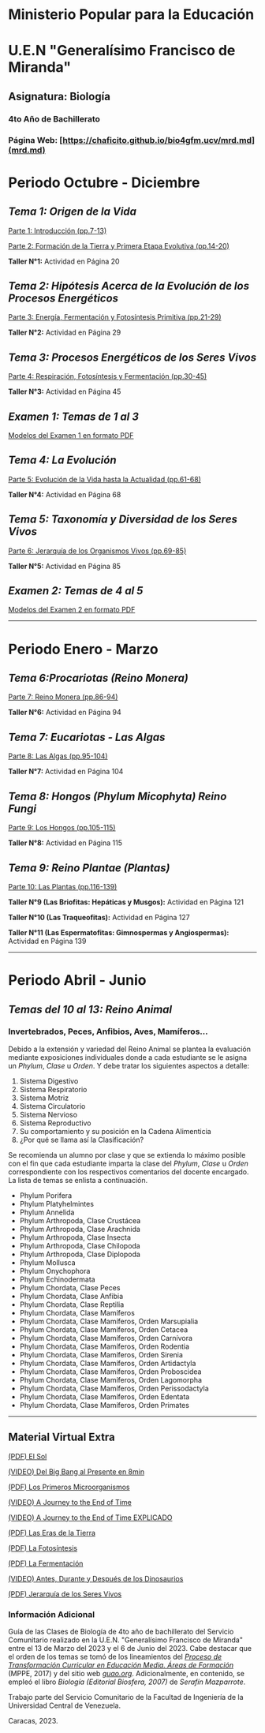# Ministerio Popular para la Educación
# U.E.N "Generalísimo Francisco de Miranda"
## Asignatura: Biología
### 4to Año de Bachillerato

### Página Web: [https://chaficito.github.io/bio4gfm.ucv/mrd.md](mrd.md)

# Periodo Octubre - Diciembre
## *Tema 1: Origen de la Vida*

[Parte 1: Introducción (pp.7-13)](https://drive.google.com/file/d/1lvKq0-RB3eRq33OdUvEyBpuSoRTpVDCV/view?usp=share_link)

[Parte 2: Formación de la Tierra y Primera Etapa Evolutiva (pp.14-20)](https://drive.google.com/file/d/1hizI1qTneXmYRwWeQG1pEzkr-7vB8t05/view?usp=share_link)

**Taller N°1:** Actividad en Página 20

## *Tema 2: Hipótesis Acerca de la Evolución de los Procesos Energéticos*

[Parte 3: Energía, Fermentación y Fotosíntesis Primitiva (pp.21-29)](https://drive.google.com/file/d/1OJEe5T8by1AkDRyV3k8OZQUbC58EkGrX/view?usp=share_link)

**Taller N°2:** Actividad en Página 29

## *Tema 3: Procesos Energéticos de los Seres Vivos*

[Parte 4: Respiración, Fotosíntesis y Fermentación (pp.30-45)](https://drive.google.com/file/d/1HlEARo7lSUgMZlSPfxczjbL7b_jqfWvo/view?usp=share_link)

**Taller N°3:** Actividad en Página 45

## *Examen 1: Temas de 1 al 3*

[Modelos del Examen 1 en formato PDF](https://drive.google.com/file/d/1tbdl_KeqCtUzspB8se_e8rlhcapCgDN0/view?usp=drive_link)

## *Tema 4: La Evolución*

[Parte 5: Evolución de la Vida hasta la Actualidad (pp.61-68)](https://drive.google.com/file/d/1yW9-Nb6_yGea-Q7EH8cwZvTw2a4-Zqkh/view?usp=share_link)

**Taller N°4:** Actividad en Página 68

## *Tema 5: Taxonomía y Diversidad de los Seres Vivos*

[Parte 6: Jerarquía de los Organismos Vivos (pp.69-85)](https://drive.google.com/file/d/1Dbm1MhMgT3AVTq5KOER4LtdnSk2x79iJ/view?usp=share_link)

**Taller N°5:** Actividad en Página 85

## *Examen 2: Temas de 4 al 5*

[Modelos del Examen 2 en formato PDF](https://drive.google.com/file/d/1VUTlulODhNme2LZZs32PLCvBXx9R3mfV/view?usp=drive_link)

***

# Periodo Enero - Marzo

## *Tema 6:Procariotas (Reino Monera)*

[Parte 7: Reino Monera (pp.86-94)](https://drive.google.com/file/d/1bZ1J2JixpiaU44IRxF7r4w3TOr8j9WXA/view?usp=share_link)

**Taller N°6:** Actividad en Página 94

## *Tema 7: Eucariotas - Las Algas*

[Parte 8: Las Algas (pp.95-104)](https://drive.google.com/file/d/1ISQUhpISiPz7KEBv6vPpytcSE8d9qUmC/view?usp=share_link)

**Taller N°7:** Actividad en Página 104

## *Tema 8: Hongos (Phylum Micophyta) Reino Fungi*

[Parte 9: Los Hongos (pp.105-115)](https://drive.google.com/file/d/10KtfTYrtm448zF7SrhsVqzJA-3nF7lmp/view?usp=share_link)

**Taller N°8:** Actividad en Página 115

## *Tema 9: Reino Plantae (Plantas)*

[Parte 10: Las Plantas (pp.116-139)](https://drive.google.com/file/d/1L1pEaTf_KXvA3U89xk_AMSK-J4m4J6Kw/view?usp=share_link)

**Taller N°9 (Las Briofitas: Hepáticas y Musgos):** Actividad en Página 121

**Taller N°10 (Las Traqueofitas):** Actividad en Página 127

**Taller N°11 (Las Espermatofitas: Gimnospermas y Angiospermas):** Actividad en Página 139

***

# Periodo Abril - Junio
## *Temas del 10 al 13: Reino Animal*
### Invertebrados, Peces, Anfibios, Aves, Mamíferos...

Debido a la extensión y variedad del Reino Animal se plantea la evaluación mediante exposiciones individuales donde a cada estudiante se le asigna un *Phylum*, *Clase* u *Orden*.  Y debe tratar los siguientes aspectos a detalle:

1. Sistema Digestivo
2. Sistema Respiratorio
3. Sistema Motriz
4. Sistema Circulatorio
5. Sistema Nervioso
6. Sistema Reproductivo
7. Su comportamiento y su posición en la Cadena Alimenticia
8. ¿Por qué se llama así la Clasificación?

Se recomienda un alumno por clase y que se extienda lo máximo posible con el fin que cada estudiante imparta la clase del *Phylum*, *Clase* u *Orden* correspondiente con los respectivos comentarios del docente encargado. La lista de temas se enlista a continuación.

* Phylum Porifera
* Phylum Platyhelmintes
* Phylum Annelida
* Phylum Arthropoda, Clase Crustácea
* Phylum Arthropoda, Clase Arachnida
* Phylum Arthropoda, Clase Insecta
* Phylum Arthropoda, Clase Chilopoda
* Phylum Arthropoda, Clase Diplopoda
* Phylum Mollusca
* Phylum Onychophora
* Phylum Echinodermata
* Phylum Chordata, Clase Peces
* Phylum Chordata, Clase Anfibia
* Phylum Chordata, Clase Reptilia
* Phylum Chordata, Clase Mamíferos
* Phylum Chordata, Clase Mamíferos, Orden Marsupialia
* Phylum Chordata, Clase Mamíferos, Orden Cetacea
* Phylum Chordata, Clase Mamíferos, Orden Carnívora
* Phylum Chordata, Clase Mamíferos, Orden Rodentia
* Phylum Chordata, Clase Mamíferos, Orden Sirenia
* Phylum Chordata, Clase Mamíferos, Orden Artidactyla
* Phylum Chordata, Clase Mamíferos, Orden Proboscidea
* Phylum Chordata, Clase Mamíferos, Orden Lagomorpha
* Phylum Chordata, Clase Mamíferos, Orden Perissodactyla
* Phylum Chordata, Clase Mamíferos, Orden Edentata
* Phylum Chordata, Clase Mamíferos, Orden Primates

***

## Material Virtual Extra

[(PDF) El Sol](https://drive.google.com/file/d/16EffmeexzThP3YKyRKe_FIZ59tOMKaMu/view?usp=share_link)

[(VIDEO) Del Big Bang al Presente en 8min](https://www.youtube.com/watch?v=9vTC8co9YAA)

[(PDF) Los Primeros Microorganismos](https://drive.google.com/file/d/1BSiyDVhK0BCi7mEY3ojg4nK3sUbsTkM5/view?usp=share_link)

[(VIDEO) A Journey to the End of Time](https://www.youtube.com/watch?v=uD4izuDMUQA)

[(VIDEO) A Journey to the End of Time EXPLICADO](https://www.youtube.com/watch?v=UossXAwFWPU)

[(PDF) Las Eras de la Tierra](https://drive.google.com/file/d/1m9JYrXrK47QkhrvCRqfwZ0tRLKR-0k5z/view?usp=share_link)

[(PDF) La Fotosíntesis](https://drive.google.com/file/d/1fjn7jcfmoz4AR7QbHDdiep9jhQ0rwhOZ/view?usp=share_link)

[(PDF) La Fermentación](https://drive.google.com/file/d/1cSk29JL6hcaK1ckQ6-jk6MBxXYuhAqO5/view?usp=share_link)

[(VIDEO) Antes, Durante y Después de los Dinosaurios](https://www.youtube.com/playlist?list=PLfBLOD0esqGz8GY_IZTmtzmgQKC0MCTyz)

[(PDF) Jerarquía de los Seres Vivos](https://drive.google.com/file/d/1emhyENiqmSwN56E7c74HQuYEk9RNxLqJ/view?usp=share_link)

### Información Adicional

Guía de las Clases de Biología de 4to año de bachillerato del Servicio Comunitario realizado en la U.E.N. "Generalísimo Francisco de Miranda" entre el 13 de Marzo del 2023 y el 6 de Junio del 2023. Cabe destacar que el orden de los temas se tomó de los lineamientos del [*Proceso de Transformación Curricular en Educación Media. Áreas de Formación*](https://drive.google.com/file/d/1xpTD825mFsEDG7UP8C2VlaakGVgxBTvy/view?usp=share_link) (MPPE, 2017) y del sitio web [*guao.org*](https://guao.org/cuarto_ano/biologia). Adicionalmente, en contenido, se empleó el libro *Biología (Editorial Biosfera, 2007)* de *Serafín Mazparrote*.

Trabajo parte del Servicio Comunitario de la Facultad de Ingeniería de la Universidad Central de Venezuela.

Caracas, 2023.


